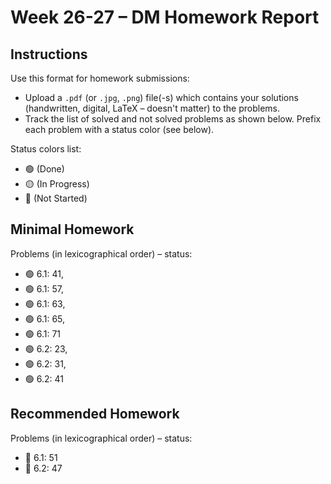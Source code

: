# Week 26-27 – DM Homework Report

## Instructions

Use this format for homework submissions:

- Upload a `.pdf` (or `.jpg`, `.png`) file(-s) which contains your solutions (handwritten, digital, LaTeX – doesn't matter) to the problems.
- Track the list of solved and not solved problems as shown below. Prefix each problem with a status color (see below).

Status colors list:

- 🟢 (Done)
- 🟡 (In Progress)
- 🔴 (Not Started)

## Minimal Homework

Problems (in lexicographical order) – status:

- 🟢 6.1: 41,
- 🟢 6.1: 57,
- 🟢 6.1: 63,
- 🟢 6.1: 65,
- 🟢 6.1: 71
- 🟢 6.2: 23,
- 🟢 6.2: 31,
- 🟢 6.2: 41

## Recommended Homework

Problems (in lexicographical order) – status:

- 🔴 6.1: 51
- 🔴 6.2: 47
